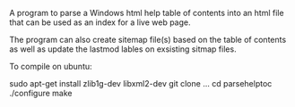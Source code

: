 A program to parse a Windows html help table of contents into an html file
that can be used as an index for a live web page.

The program can also create sitemap file(s) based on the table of contents
as well as update the lastmod lables on exsisting sitmap files.

To compile on ubuntu:

sudo apt-get install zlib1g-dev libxml2-dev
git clone ...
cd  parsehelptoc
./configure
make

